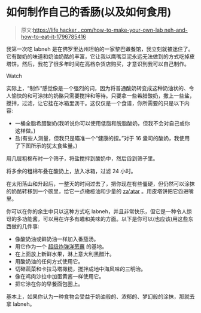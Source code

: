 # 如何制作自己的香肠(以及如何食用)

> 原文:[https://life hacker . com/how-to-make-your-own-lab neh-and-how-to-eat-it-1796785416](https://lifehacker.com/how-to-make-your-own-labneh-and-how-to-eat-it-1796785416)

我第一次吃 labneh 是在佛罗里达州坦帕的一家黎巴嫩餐馆，我立刻就被迷住了。它有酸奶的味道和奶油奶酪的丰富，它让我以鹰嘴豆泥永远无法做到的方式吃掉皮塔饼。然后，我花了很多年时间在高档杂货店购买，才意识到我可以自己制作。

Watch

实际上，“制作”感觉像是一个强烈的词，因为将普通酸奶转变成这种奶油状的、令人愉快的和可涂抹的奶酪只需要搅拌和等待。只要拿一些希腊酸奶，撒上一些盐，搅拌，过滤，让它挂在冰箱里沥干。这仅仅是一个食谱，你所需要的只是以下内容:

*   一桶全脂希腊酸奶(我听说你可以使用低脂和脱脂酸奶，但我不会对自己或你这样做。)
*   盐(有些人测量，但我只是瞄准一个“健康的捏。”对于 16 盎司的酸奶，我使用了下图所示的犹太食盐量。)

用几层粗棉布衬一个筛子，将盐搅拌到酸奶中，然后舀到筛子里。

将多余的粗棉布叠在酸奶上，放入冰箱，过滤 24 小时。

在太阳落山和升起后，一整天的时间过去了，把你现在有些僵硬，但仍然可以涂抹的奶酪转移到一个碗里，给它一点橄榄油和少量的 [za'atar](https://en.wikipedia.org/wiki/Za%27atar) 。用皮塔饼把它舀进嘴里。

你可以在你的余生中只以这种方式吃 labneh，并且非常快乐，但它是一种令人惊讶的多功能酱，可以用在许多有趣和美味的方面。以下是你可以(也应该)用这些东西做的几件事:

*   像酸奶油或鲜奶油一样加入番茄汤。
*   用它作为一个 [超级炸弹洋葱蘸](http://skillet.lifehacker.com/make-a-super-bomb-onion-dip-without-a-mix-1795872077) 的基地。
*   在上面放上新鲜水果，淋上意大利黑醋汁。
*   用酸奶油的任何方式使用它。
*   切碎蔬菜和卡拉马塔橄榄，搅拌成地中海风味的三明治。
*   像在鸡肉沙拉中加蛋黄酱一样使用它。
*   把它涂在你的早餐面包圈上。

基本上，如果你认为一种食物会受益于奶油般的、浓郁的、梦幻般的涂抹，那就去拿 labneh。